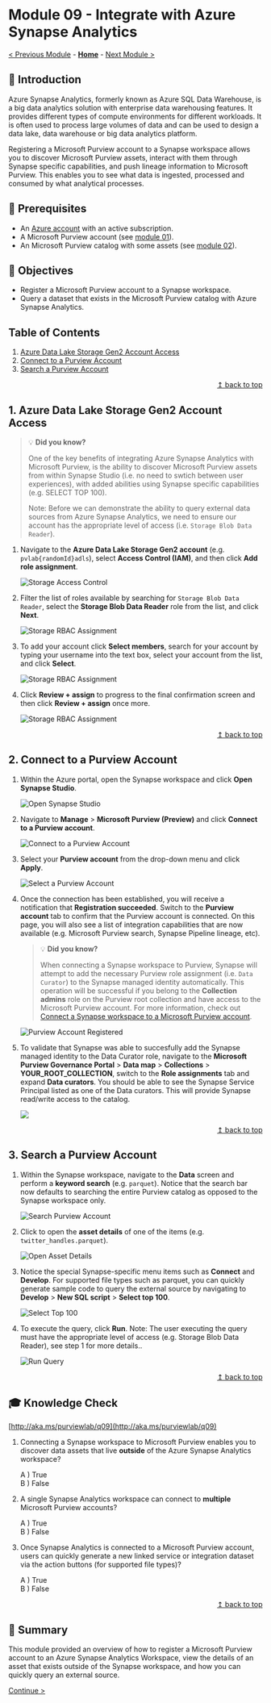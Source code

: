 # Module 09 - Integrate with Azure Synapse Analytics

[< Previous Module](../modules/module08.md) - **[Home](../README.md)** - [Next Module >](../modules/module10.md)

## :loudspeaker: Introduction

Azure Synapse Analytics, formerly known as Azure SQL Data Warehouse, is a big data analytics solution with enterprise data warehousing features. It provides different types of compute environments for different workloads. It is often used to process large volumes of data and can be used to design a data lake, data warehouse or big data analytics platform.

Registering a Microsoft Purview account to a Synapse workspace allows you to discover Microsoft Purview assets, interact with them through Synapse specific capabilities, and push lineage information to Microsoft Purview. This enables you to see what data is ingested, processed and consumed by what analytical processes.

## :thinking: Prerequisites

* An [Azure account](https://azure.microsoft.com/en-us/free/) with an active subscription.
* A Microsoft Purview account (see [module 01](../modules/module01.md)).
* An Microsoft Purview catalog with some assets (see [module 02](../modules/module02.md)).

## :dart: Objectives

* Register a Microsoft Purview account to a Synapse workspace.
* Query a dataset that exists in the Microsoft Purview catalog with Azure Synapse Analytics.

## Table of Contents

1. [Azure Data Lake Storage Gen2 Account Access](#1-azure-data-lake-storage-gen2-account-access)
2. [Connect to a Purview Account](#2-connect-to-a-purview-account)
3. [Search a Purview Account](#3-search-a-purview-account)

<div align="right"><a href="#module-09---integrate-with-azure-synapse-analytics">↥ back to top</a></div>

## 1. Azure Data Lake Storage Gen2 Account Access

> :bulb: **Did you know?**
>
> One of the key benefits of integrating Azure Synapse Analytics with Microsoft Purview, is the ability to discover Microsoft Purview assets from within Synapse Studio (i.e. no need to swtich between user experiences), with added abilities using Synapse specific capabilities (e.g. SELECT TOP 100). 
>
> Note: Before we can demonstrate the ability to query external data sources from Azure Synapse Analytics, we need to ensure our account has the appropriate level of access (i.e. `Storage Blob Data Reader`).

1. Navigate to the **Azure Data Lake Storage Gen2 account** (e.g. `pvlab{randomId}adls`), select **Access Control (IAM)**, and then click **Add role assignment**.

    ![Storage Access Control](../images/module09/09.01-storage-access.png)

2. Filter the list of roles available by searching for `Storage Blob Data Reader`, select the **Storage Blob Data Reader** role from the list, and click **Next**.

    ![Storage RBAC Assignment](../images/module09/09.02-storage-rbac.png)

3. To add your account click **Select members**, search for your account by typing your username into the text box, select your account from the list, and click **Select**.

    ![Storage RBAC Assignment](../images/module09/09.16-rbac-members.png)

4. Click **Review + assign** to progress to the final confirmation screen and then click **Review + assign** once more.

    ![Storage RBAC Assignment](../images/module09/09.17-rbac-review.png)

<div align="right"><a href="#module-09---integrate-with-azure-synapse-analytics">↥ back to top</a></div>

## 2. Connect to a Purview Account

1. Within the Azure portal, open the Synapse workspace and click **Open Synapse Studio**.

    ![Open Synapse Studio](../images/module09/09.08-synapse-studio.png)

2. Navigate to **Manage** > **Microsoft Purview (Preview)** and click **Connect to a Purview account**.

    ![Connect to a Purview Account](../images/module09/09.09-synapse-connect.png)

3. Select your **Purview account** from the drop-down menu and click **Apply**.

    ![Select a Purview Account](../images/module09/09.10-synapse-purview.png)

4. Once the connection has been established, you will receive a notification that **Registration succeeded**. Switch to the **Purview account** tab to confirm that the Purview account is connected. On this page, you will also see a list of integration capabilities that are now available (e.g. Microsoft Purview search, Synapse Pipeline lineage, etc).

    > :bulb: **Did you know?**
    >
    > When connecting a Synapse workspace to Purview, Synapse will attempt to add the necessary Purview role assignment (i.e. `Data Curator`) to the Synapse managed identity automatically. This operation will be successful if you belong to the **Collection admins** role on the Purview root collection and have access to the Microsoft Purview account. For more information, check out [Connect a Synapse workspace to a Microsoft Purview account](https://docs.microsoft.com/en-us/azure/synapse-analytics/catalog-and-governance/quickstart-connect-microsoft-purview).

    ![Purview Account Registered](../images/module09/09.11-synapse-success.png)

5. To validate that Synapse was able to succesfully add the Synapse managed identity to the Data Curator role, navigate to the **Microsoft Purview Governance Portal** > **Data map** > **Collections** > **YOUR_ROOT_COLLECTION**, switch to the **Role assignments** tab and expand **Data curators**. You should be able to see the Synapse Service Principal listed as one of the Data curators. This will provide Synapse read/write access to the catalog.

    ![](../images/module09/09.18-synapsemi-curator.png)

<div align="right"><a href="#module-09---integrate-with-azure-synapse-analytics">↥ back to top</a></div>

## 3. Search a Purview Account

1. Within the Synapse workspace, navigate to the **Data** screen and perform a **keyword search** (e.g. `parquet`). Notice that the search bar now defaults to searching the entire Purview catalog as opposed to the Synapse workspace only.

    ![Search Purview Account](../images/module09/09.12-synapse-search.png)

2. Click to open the **asset details** of one of the items (e.g. `twitter_handles.parquet`).

    ![Open Asset Details](../images/module09/09.13-synapse-open.png)

3. Notice the special Synapse-specific menu items such as **Connect** and **Develop**. For supported file types such as parquet, you can quickly generate sample code to query the external source by navigating to **Develop** > **New SQL script** > **Select top 100**.

    ![Select Top 100](../images/module09/09.14-synapse-select.png)

4. To execute the query, click **Run**. Note: The user executing the query must have the appropriate level of access (e.g. Storage Blob Data Reader), see step 1 for more details..

    ![Run Query](../images/module09/09.15-synapse-run.png)

<div align="right"><a href="#module-09---integrate-with-azure-synapse-analytics">↥ back to top</a></div>

## :mortar_board: Knowledge Check

[http://aka.ms/purviewlab/q09](http://aka.ms/purviewlab/q09)

1. Connecting a Synapse workspace to Microsoft Purview enables you to discover data assets that live **outside** of the Azure Synapse Analytics workspace?

    A ) True  
    B ) False  

2. A single Synapse Analytics workspace can connect to **multiple** Microsoft Purview accounts?

    A ) True  
    B ) False  

3. Once Synapse Analytics is connected to a Microsoft Purview account, users can quickly generate a new linked service or integration dataset via the action buttons (for supported file types)?

    A ) True    
    B ) False  

<div align="right"><a href="#module-09---integrate-with-azure-synapse-analytics">↥ back to top</a></div>

## :tada: Summary

This module provided an overview of how to register a Microsoft Purview account to an Azure Synapse Analytics Workspace, view the details of an asset that exists outside of the Synapse workspace, and how you can quickly query an external source.

[Continue >](../modules/module10.md)
